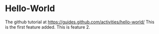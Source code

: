 # Hello-World
The github tutorial at https://guides.github.com/activities/hello-world/
This is the first feature added.
This is feature 2.
